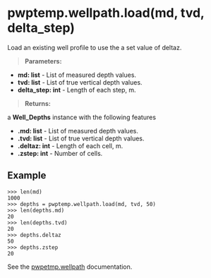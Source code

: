 # pwptemp.wellpath.load(md, tvd, delta_step) #

Load an existing well profile to use the a set value of deltaz.

> **Parameters:** 
* **md: list** - List of measured depth values.
* **tvd: list** - List of true vertical depth values.
* **delta_step: int** - Length of each step, m.

> **Returns:** 

a **Well_Depths** instance with the following features
* **.md: list** - List of measured depth values.
* **.tvd: list** - List of true vertical depth values.
* **.deltaz: int** - Length of each cell, m.
* **.zstep: int** - Number of cells.

## Example ##

```
>>> len(md)
1000
>>> depths = pwptemp.wellpath.load(md, tvd, 50)
>>> len(depths.md)
20
>>> len(depths.tvd)
20
>>> depths.deltaz
50
>>> depths.zstep
20
```

See the [pwpetmp.wellpath](https://github.com/pro-well-plan/pwptemp/blob/master/docs/pwptemp.wellpath.md) documentation.
